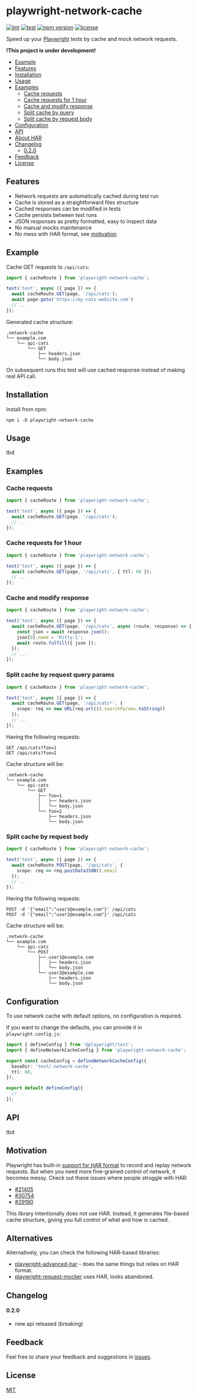 # playwright-network-cache
[![lint](https://github.com/vitalets/playwright-network-cache/actions/workflows/lint.yaml/badge.svg)](https://github.com/vitalets/playwright-network-cache/actions/workflows/lint.yaml)
[![test](https://github.com/vitalets/playwright-network-cache/actions/workflows/test.yaml/badge.svg)](https://github.com/vitalets/playwright-network-cache/actions/workflows/test.yaml)
[![npm version](https://img.shields.io/npm/v/playwright-network-cache)](https://www.npmjs.com/package/playwright-network-cache)
[![license](https://img.shields.io/npm/l/playwright-network-cache)](https://github.com/vitalets/playwright-network-cache/blob/main/LICENSE)

Speed up your [Playwright](https://playwright.dev/) tests by cache and mock network requests.

**!This project is under development!**

<!-- toc -->

- [Example](#example)
- [Features](#features)
- [Installation](#installation)
- [Usage](#usage)
- [Examples](#examples)
  * [Cache requests](#cache-requests)
  * [Cache requests for 1 hour](#cache-requests-for-1-hour)
  * [Cache and modify response](#cache-and-modify-response)
  * [Split cache by query](#split-cache-by-query)
  * [Split cache by request body](#split-cache-by-request-body)
- [Configuration](#configuration)
- [API](#api)
- [About HAR](#about-har)
- [Changelog](#changelog)
    + [0.2.0](#020)
- [Feedback](#feedback)
- [License](#license)

<!-- tocstop -->

## Features

* Network requests are automatically cached during test run
* Cache is stored as a straightforward files structure
* Cached responses can be modified in tests
* Cache persists between test runs
* JSON responses as pretty formatted, easy to inspect data
* No manual mocks maintenance
* No mess with HAR format, see [motivation](#motivation)

## Example
Cache GET requests to `/api/cats`:
```ts
import { cacheRoute } from 'playwright-network-cache';

test('test', async ({ page }) => {
  await cacheRoute.GET(page, '/api/cats');
  await page.goto('https://my-cats-website.com')
  // ...
});
```

Generated cache structure:
```
.network-cache
└── example.com
    └── api-cats
        └── GET
            ├── headers.json
            └── body.json
```
On subsequent runs this test will use cached response instead of making real API call.

## Installation
Install from npm:
```
npm i -D playwright-network-cache
```

## Usage
tbd

## Examples

### Cache requests
```ts
import { cacheRoute } from 'playwright-network-cache';

test('test', async ({ page }) => {
  await cacheRoute.GET(page, '/api/cats');
  // ...
});
```

### Cache requests for 1 hour
```ts
import { cacheRoute } from 'playwright-network-cache';

test('test', async ({ page }) => {
  await cacheRoute.GET(page, '/api/cats', { ttl: 60 });
  // ...
});
```

### Cache and modify response
```ts
import { cacheRoute } from 'playwright-network-cache';

test('test', async ({ page }) => {
  await cacheRoute.GET(page, '/api/cats', async (route, response) => {
    const json = await response.json();
    json[0].name = 'Kitty-1';
    await route.fulfill({ json });
  });
  // ...
});
```

### Split cache by request query params
```ts
import { cacheRoute } from 'playwright-network-cache';

test('test', async ({ page }) => {
  await cacheRoute.GET(page, '/api/cats*', {
    scope: req => new URL(req.url()).searchParams.toString()
  });
  // ...
});
```
Having the following requests:
```
GET /api/cats?foo=1
GET /api/cats?foo=2
```
Cache structure will be:
```
.network-cache
└── example.com
    └── api-cats
        └── GET
            ├── foo=1
            │   ├── headers.json
            │   └── body.json
            └── foo=2
                ├── headers.json
                └── body.json
```

### Split cache by request body
```ts
import { cacheRoute } from 'playwright-network-cache';

test('test', async ({ page }) => {
  await cacheRoute.POST(page, '/api/cats', {
    scope: req => req.postDataJSON().email
  });
  // ...
});
```
Having the following requests:
```
POST -d '{"email":"user1@example.com"}' /api/cats
POST -d '{"email":"user2@example.com"}' /api/cats
```
Cache structure will be:
```
.network-cache
└── example.com
    └── api-cats
        └── POST
            ├── user1@example.com
            │   ├── headers.json
            │   └── body.json
            └── user2@example.com
                ├── headers.json
                └── body.json
```

## Configuration
To use network cache with default options, no configuration is required.

If you want to change the defaults, you can provide it in `playwright.config.js`:
```ts
import { defineConfig } from '@playwright/test';
import { defineNetworkCacheConfig } from 'playwright-network-cache';

export const cacheConfig = defineNetworkCacheConfig({
  baseDir: 'test/.network-cache',
  ttl: 60,
});

export default defineConfig({
  // ...
});
```

## API
tbd

## Motivation
Playwright has built-in [support for HAR format](https://playwright.dev/docs/mock#mocking-with-har-files) to record and replay network requests. 
But when you need more fine-grained control of network, it becomes messy. Check out these issues where people struggle with HAR: 

- [#21405](https://github.com/microsoft/playwright/issues/21405)
- [#30754](https://github.com/microsoft/playwright/issues/30754)
- [#29190](https://github.com/microsoft/playwright/issues/29190)

This library intentionally does not use HAR. Instead, it generates file-based cache structure, giving you full control of what and how is cached.

## Alternatives
Alternatively, you can check the following HAR-based libraries:
* [playwright-advanced-har](https://github.com/NoamGaash/playwright-advanced-har) - does the same things but relies on HAR format.
* [playwright-request-mocker](https://github.com/kousenlsn/playwright-request-mocker) uses HAR, looks abandoned.

## Changelog

#### 0.2.0
* new api released (breaking)

## Feedback
Feel free to share your feedback and suggestions in [issues](https://github.com/vitalets/playwright-network-cache/issues).

## License
[MIT](https://github.com/vitalets/playwright-network-cache/blob/main/LICENSE)